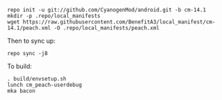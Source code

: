     repo init -u git://github.com/CyanogenMod/android.git -b cm-14.1
    mkdir -p .repo/local_manifests
    wget https://raw.githubusercontent.com/BenefitA3/local_manifest/cm-14.1/peach.xml -O .repo/local_manifests/peach.xml

Then to sync up:

    repo sync -j8

To build:

    . build/envsetup.sh
    lunch cm_peach-userdebug
    mka bacon
